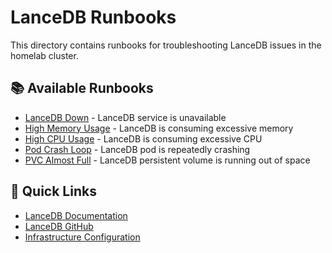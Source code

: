 # LanceDB Runbooks

This directory contains runbooks for troubleshooting LanceDB issues in the homelab cluster.

## 📚 Available Runbooks

- [LanceDB Down](./lancedb-down.md) - LanceDB service is unavailable
- [High Memory Usage](./high-memory-usage.md) - LanceDB is consuming excessive memory
- [High CPU Usage](./high-cpu-usage.md) - LanceDB is consuming excessive CPU
- [Pod Crash Loop](./pod-crash-loop.md) - LanceDB pod is repeatedly crashing
- [PVC Almost Full](./pvc-almost-full.md) - LanceDB persistent volume is running out of space

## 🔗 Quick Links

- [LanceDB Documentation](https://lancedb.com/docs/)
- [LanceDB GitHub](https://github.com/lancedb/lancedb)
- [Infrastructure Configuration](../../repos/homelab/flux/clusters/homelab/infrastructure/lancedb/)

